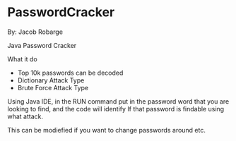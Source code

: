 # PasswordCracker

By: Jacob Robarge

Java Password Cracker

What it do
  - Top 10k passwords can be decoded
  - Dictionary Attack Type
  - Brute Force Attack Type
  
  Using Java IDE, in the RUN command put in the password word that you are looking to find, and the code will identify If that password is findable using what attack.
  
  This can be modiefied if you want to change passwords around etc.
